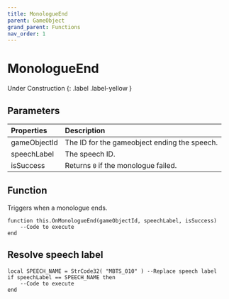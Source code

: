 ```yaml
---
title: MonologueEnd
parent: GameObject
grand_parent: Functions
nav_order: 1
---
```


# MonologueEnd
Under Construction
{: .label .label-yellow }

## Parameters

|Properties|Description|
|:-|:-|
|gameObjectId|The ID for the gameobject ending the speech.|
|speechLabel|The speech ID.|
|isSuccess|Returns `0` if the monologue failed.|

## Function

Triggers when a monologue ends.
```
function this.OnMonologueEnd(gameObjectId, speechLabel, isSuccess) 
	--Code to execute
end
```

## Resolve speech label

```
local SPEECH_NAME = StrCode32( "MBTS_010" ) --Replace speech label
if speechLabel == SPEECH_NAME then
	--Code to execute
end
```